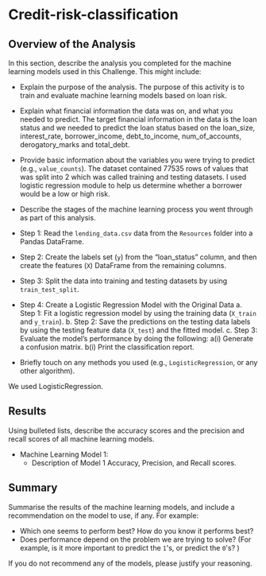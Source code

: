 # Credit-risk-classification

## Overview of the Analysis

In this section, describe the analysis you completed for the machine learning models used in this Challenge. This might include:

* Explain the purpose of the analysis.
The purpose of this activity is to train and evaluate machine learning models based on loan risk. 

* Explain what financial information the data was on, and what you needed to predict.
The target financial information in the data is the loan status and we needed to predict the loan status based on the loan_size, interest_rate, borrower_income, debt_to_income, num_of_accounts,  derogatory_marks and total_debt. 

* Provide basic information about the variables you were trying to predict (e.g., `value_counts`).
The dataset contained 77535 rows of values that was split into 2 which was called training and testing datasets. I used logistic regression module to help us determine whether a borrower would be a low or high risk. 

* Describe the stages of the machine learning process you went through as part of this analysis.

* Step 1: Read the `lending_data.csv` data from the `Resources` folder into a Pandas DataFrame.
* Step 2: Create the labels set (`y`)  from the “loan_status” column, and then create the features (`X`) DataFrame from the remaining columns.
* Step 3: Split the data into training and testing datasets by using `train_test_split`.
* Step 4: Create a Logistic Regression Model with the Original Data
    a. Step 1: Fit a logistic regression model by using the training data (`X_train` and `y_train`).
    b. Step 2: Save the predictions on the testing data labels by using the testing feature data (`X_test`) and the fitted model.
    c. Step 3: Evaluate the model’s performance by doing the following:
        a(i) Generate a confusion matrix.
        b(i) Print the classification report.

* Briefly touch on any methods you used (e.g., `LogisticRegression`, or any other algorithm).

We used LogisticRegression.

## Results

Using bulleted lists, describe the accuracy scores and the precision and recall scores of all machine learning models.

* Machine Learning Model 1:
    * Description of Model 1 Accuracy, Precision, and Recall scores.

## Summary

Summarise the results of the machine learning models, and include a recommendation on the model to use, if any. For example:

* Which one seems to perform best? How do you know it performs best?
* Does performance depend on the problem we are trying to solve? (For example, is it more important to predict the `1`'s, or predict the `0`'s? )

If you do not recommend any of the models, please justify your reasoning.
